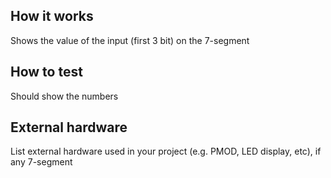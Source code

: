 <!---

This file is used to generate your project datasheet. Please fill in the information below and delete any unused
sections.

You can also include images in this folder and reference them in the markdown. Each image must be less than
512 kb in size, and the combined size of all images must be less than 1 MB.
-->

## How it works

Shows the value of the input (first 3 bit) on the 7-segment

## How to test

Should show the numbers

## External hardware

List external hardware used in your project (e.g. PMOD, LED display, etc), if any
7-segment

